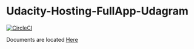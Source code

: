 # Udacity-Hosting-FullApp-Udagram

[![CircleCI](https://dl.circleci.com/status-badge/img/gh/Gooda97/udigram/tree/master.svg?style=svg&circle-token=afa55bcf511924656ed8842890b719ae25f7d3fa)](https://dl.circleci.com/status-badge/redirect/gh/Gooda97/udigram/tree/master)

Documents are located [Here](/documentations/)
